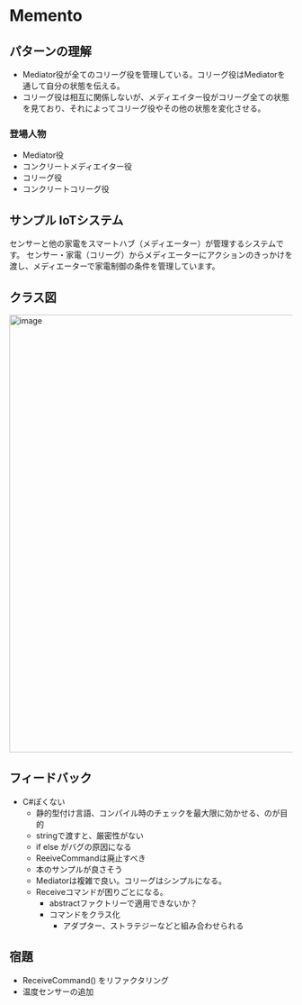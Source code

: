 # Memento
## パターンの理解
- Mediator役が全てのコリーグ役を管理している。コリーグ役はMediatorを通して自分の状態を伝える。
- コリーグ役は相互に関係しないが、メディエイター役がコリーグ全ての状態を見ており、それによってコリーグ役やその他の状態を変化させる。

### 登場人物
- Mediator役
- コンクリートメディエイター役
- コリーグ役
- コンクリートコリーグ役

## サンプル IoTシステム
センサーと他の家電をスマートハブ（メディエーター）が管理するシステムです。
センサー・家電（コリーグ）からメディエーターにアクションのきっかけを渡し、メディエーターで家電制御の条件を管理しています。

## クラス図

<img width="777" alt="image" src="https://github.com/user-attachments/assets/ca182ca3-f876-4cbb-a9af-773c9db17fdb" />


## フィードバック
- C#ぽくない
  - 静的型付け言語、コンパイル時のチェックを最大限に効かせる、のが目的
  - stringで渡すと、厳密性がない
  - if else がバグの原因になる
  - ReeiveCommandは廃止すべき
  - 本のサンプルが良さそう
  - Mediatorは複雑で良い。コリーグはシンプルになる。
  - Receiveコマンドが困りごとになる。
    - abstractファクトリーで適用できないか？
    - コマンドをクラス化
      - アダプター、ストラテジーなどと組み合わせられる
  
## 宿題
- ReceiveCommand() をリファクタリング
- 温度センサーの追加